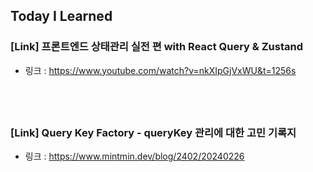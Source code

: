 ## Today I Learned

### [Link] 프론트엔드 상태관리 실전 편 with React Query & Zustand

- 링크 : https://www.youtube.com/watch?v=nkXIpGjVxWU&t=1256s

## <br />

### [Link] Query Key Factory - queryKey 관리에 대한 고민 기록지

- 링크 : https://www.mintmin.dev/blog/2402/20240226
